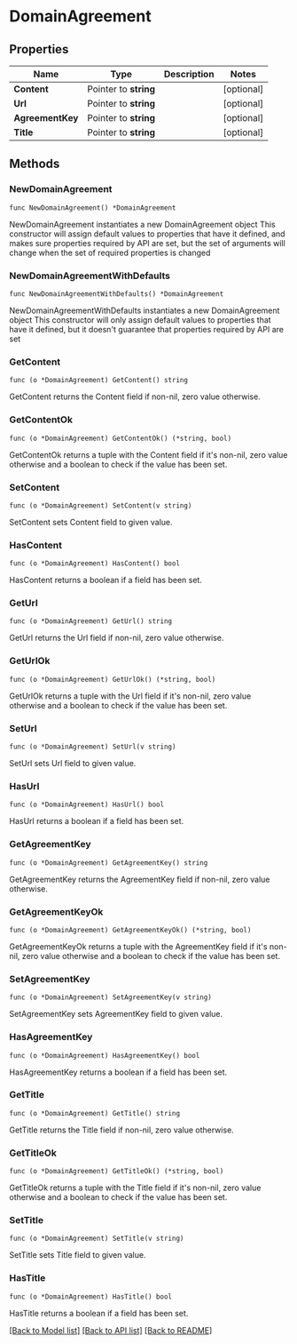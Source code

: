 # DomainAgreement

## Properties

Name | Type | Description | Notes
------------ | ------------- | ------------- | -------------
**Content** | Pointer to **string** |  | [optional] 
**Url** | Pointer to **string** |  | [optional] 
**AgreementKey** | Pointer to **string** |  | [optional] 
**Title** | Pointer to **string** |  | [optional] 

## Methods

### NewDomainAgreement

`func NewDomainAgreement() *DomainAgreement`

NewDomainAgreement instantiates a new DomainAgreement object
This constructor will assign default values to properties that have it defined,
and makes sure properties required by API are set, but the set of arguments
will change when the set of required properties is changed

### NewDomainAgreementWithDefaults

`func NewDomainAgreementWithDefaults() *DomainAgreement`

NewDomainAgreementWithDefaults instantiates a new DomainAgreement object
This constructor will only assign default values to properties that have it defined,
but it doesn't guarantee that properties required by API are set

### GetContent

`func (o *DomainAgreement) GetContent() string`

GetContent returns the Content field if non-nil, zero value otherwise.

### GetContentOk

`func (o *DomainAgreement) GetContentOk() (*string, bool)`

GetContentOk returns a tuple with the Content field if it's non-nil, zero value otherwise
and a boolean to check if the value has been set.

### SetContent

`func (o *DomainAgreement) SetContent(v string)`

SetContent sets Content field to given value.

### HasContent

`func (o *DomainAgreement) HasContent() bool`

HasContent returns a boolean if a field has been set.

### GetUrl

`func (o *DomainAgreement) GetUrl() string`

GetUrl returns the Url field if non-nil, zero value otherwise.

### GetUrlOk

`func (o *DomainAgreement) GetUrlOk() (*string, bool)`

GetUrlOk returns a tuple with the Url field if it's non-nil, zero value otherwise
and a boolean to check if the value has been set.

### SetUrl

`func (o *DomainAgreement) SetUrl(v string)`

SetUrl sets Url field to given value.

### HasUrl

`func (o *DomainAgreement) HasUrl() bool`

HasUrl returns a boolean if a field has been set.

### GetAgreementKey

`func (o *DomainAgreement) GetAgreementKey() string`

GetAgreementKey returns the AgreementKey field if non-nil, zero value otherwise.

### GetAgreementKeyOk

`func (o *DomainAgreement) GetAgreementKeyOk() (*string, bool)`

GetAgreementKeyOk returns a tuple with the AgreementKey field if it's non-nil, zero value otherwise
and a boolean to check if the value has been set.

### SetAgreementKey

`func (o *DomainAgreement) SetAgreementKey(v string)`

SetAgreementKey sets AgreementKey field to given value.

### HasAgreementKey

`func (o *DomainAgreement) HasAgreementKey() bool`

HasAgreementKey returns a boolean if a field has been set.

### GetTitle

`func (o *DomainAgreement) GetTitle() string`

GetTitle returns the Title field if non-nil, zero value otherwise.

### GetTitleOk

`func (o *DomainAgreement) GetTitleOk() (*string, bool)`

GetTitleOk returns a tuple with the Title field if it's non-nil, zero value otherwise
and a boolean to check if the value has been set.

### SetTitle

`func (o *DomainAgreement) SetTitle(v string)`

SetTitle sets Title field to given value.

### HasTitle

`func (o *DomainAgreement) HasTitle() bool`

HasTitle returns a boolean if a field has been set.


[[Back to Model list]](../README.md#documentation-for-models) [[Back to API list]](../README.md#documentation-for-api-endpoints) [[Back to README]](../README.md)


